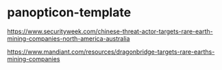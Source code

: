 # panopticon-template

https://www.securityweek.com/chinese-threat-actor-targets-rare-earth-mining-companies-north-america-australia

https://www.mandiant.com/resources/dragonbridge-targets-rare-earths-mining-companies
